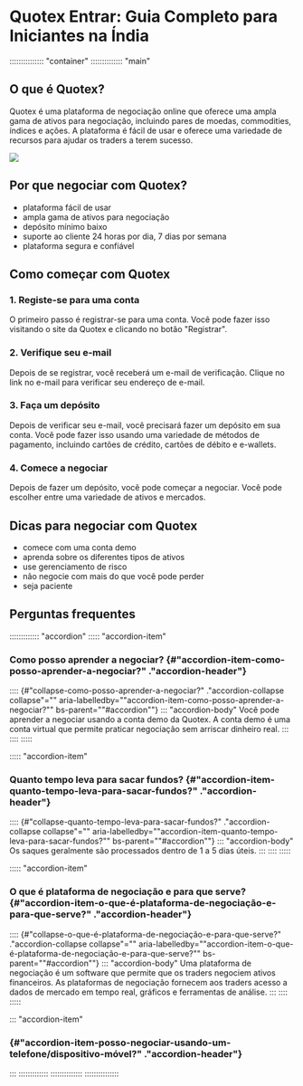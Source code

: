 

# Quotex Entrar: Guia Completo para Iniciantes na Índia




::::::::::::::: \"container\"
:::::::::::::: \"main\"
## O que é Quotex?

Quotex é uma plataforma de negociação online que oferece uma ampla gama
de ativos para negociação, incluindo pares de moedas, commodities,
índices e ações. A plataforma é fácil de usar e oferece uma variedade de
recursos para ajudar os traders a terem sucesso.

[![](https://static.quotex.io/files/4_en/300_250.jpg)](https://traff.sbs/brokerqxlid)

## Por que negociar com Quotex?

-    plataforma fácil de usar
-    ampla gama de ativos para negociação
-    depósito mínimo baixo
-    suporte ao cliente 24 horas por dia, 7 dias por semana
-    plataforma segura e confiável

## Como começar com Quotex

### 1. Registe-se para uma conta

O primeiro passo é registrar-se para uma conta. Você pode fazer isso
visitando o site da Quotex e clicando no botão "Registrar".

### 2. Verifique seu e-mail

Depois de se registrar, você receberá um e-mail de verificação. Clique
no link no e-mail para verificar seu endereço de e-mail.

### 3. Faça um depósito

Depois de verificar seu e-mail, você precisará fazer um depósito em sua
conta. Você pode fazer isso usando uma variedade de métodos de
pagamento, incluindo cartões de crédito, cartões de débito e e-wallets.

### 4. Comece a negociar

Depois de fazer um depósito, você pode começar a negociar. Você pode
escolher entre uma variedade de ativos e mercados.

## Dicas para negociar com Quotex

-    comece com uma conta demo
-    aprenda sobre os diferentes tipos de ativos
-    use gerenciamento de risco
-    não negocie com mais do que você pode perder
-    seja paciente

## Perguntas frequentes

::::::::::::: \"accordion\"
::::: \"accordion-item\"
### Como posso aprender a negociar? {#"accordion-item-como-posso-aprender-a-negociar?" ."accordion-header"}

:::: {#"collapse-como-posso-aprender-a-negociar?" ."accordion-collapse collapse"="" aria-labelledby=""accordion-item-como-posso-aprender-a-negociar?"" bs-parent=""#accordion""}
::: \"accordion-body\"
Você pode aprender a negociar usando a conta demo da Quotex. A conta
demo é uma conta virtual que permite praticar negociação sem arriscar
dinheiro real.
:::
::::
:::::

::::: \"accordion-item\"
### Quanto tempo leva para sacar fundos? {#"accordion-item-quanto-tempo-leva-para-sacar-fundos?" ."accordion-header"}

:::: {#"collapse-quanto-tempo-leva-para-sacar-fundos?" ."accordion-collapse collapse"="" aria-labelledby=""accordion-item-quanto-tempo-leva-para-sacar-fundos?"" bs-parent=""#accordion""}
::: \"accordion-body\"
Os saques geralmente são processados dentro de 1 a 5 dias úteis.
:::
::::
:::::

::::: \"accordion-item\"
### O que é plataforma de negociação e para que serve? {#"accordion-item-o-que-é-plataforma-de-negociação-e-para-que-serve?" ."accordion-header"}

:::: {#"collapse-o-que-é-plataforma-de-negociação-e-para-que-serve?" ."accordion-collapse collapse"="" aria-labelledby=""accordion-item-o-que-é-plataforma-de-negociação-e-para-que-serve?"" bs-parent=""#accordion""}
::: \"accordion-body\"
Uma plataforma de negociação é um software que permite que os traders
negociem ativos financeiros. As plataformas de negociação fornecem aos
traders acesso a dados de mercado em tempo real, gráficos e ferramentas
de análise.
:::
::::
:::::

::: \"accordion-item\"
###  {#"accordion-item-posso-negociar-usando-um-telefone/dispositivo-móvel?" ."accordion-header"}
:::
:::::::::::::
::::::::::::::
:::::::::::::::

